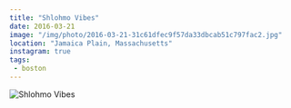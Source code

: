 ```yaml
---
title: "Shlohmo Vibes"
date: 2016-03-21
image: "/img/photo/2016-03-21-31c61dfec9f57da33dbcab51c797fac2.jpg"
location: "Jamaica Plain, Massachusetts"
instagram: true
tags:
 - boston
---
```


![Shlohmo Vibes](/img/photo/2016-03-21-31c61dfec9f57da33dbcab51c797fac2.jpg)
